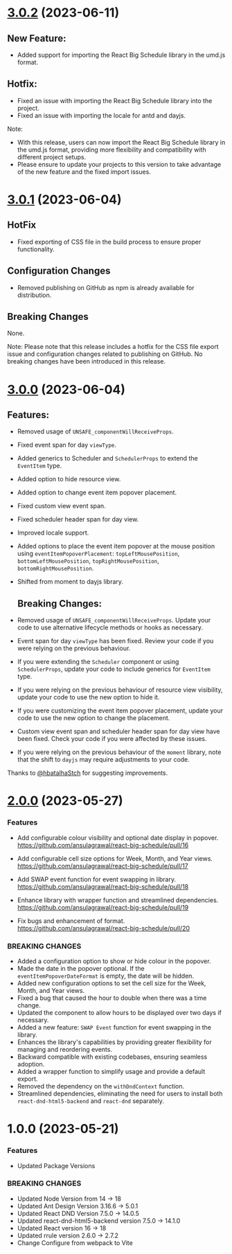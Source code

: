 # [3.0.2](https://github.com/ansulagrawal/react-big-schedule/compare/3.0.1...3.0.2) (2023-06-11)

## New Feature:

- Added support for importing the React Big Schedule library in the umd.js format.

## Hotfix:

- Fixed an issue with importing the React Big Schedule library into the project.
- Fixed an issue with importing the locale for antd and dayjs.

Note:

- With this release, users can now import the React Big Schedule library in the umd.js format, providing more flexibility and compatibility with different project setups.
- Please ensure to update your projects to this version to take advantage of the new feature and the fixed import issues.

# [3.0.1](https://github.com/ansulagrawal/react-big-schedule/compare/3.0.0...3.0.1) (2023-06-04)

## HotFix

- Fixed exporting of CSS file in the build process to ensure proper functionality.

## Configuration Changes

- Removed publishing on GitHub as npm is already available for distribution.

## Breaking Changes

None.

Note: Please note that this release includes a hotfix for the CSS file export issue and configuration changes related to publishing on GitHub. No breaking changes have been introduced in this release.

# [3.0.0](https://github.com/ansulagrawal/react-big-schedule/compare/2.0.0...3.0.0) (2023-06-04)

## Features:

- Removed usage of `UNSAFE_componentWillReceiveProps`.
- Fixed event span for day `viewType`.
- Added generics to Scheduler and `SchedulerProps` to extend the `EventItem` type.
- Added option to hide resource view.
- Added option to change event item popover placement.
- Fixed custom view event span.
- Fixed scheduler header span for day view.
- Improved locale support.
- Added options to place the event item popover at the mouse position using `eventItemPopoverPlacement`: `topLeftMousePosition`, `bottomLeftMousePosition`, `topRightMousePosition`, `bottomRightMousePosition`.
- Shifted from moment to dayjs library.

  ## Breaking Changes:

- Removed usage of `UNSAFE_componentWillReceiveProps`. Update your code to use alternative lifecycle methods or hooks as necessary.
- Event span for day `viewType` has been fixed. Review your code if you were relying on the previous behaviour.
- If you were extending the `Scheduler` component or using `SchedulerProps`, update your code to include generics for `EventItem` type.
- If you were relying on the previous behaviour of resource view visibility, update your code to use the new option to hide it.
- If you were customizing the event item popover placement, update your code to use the new option to change the placement.
- Custom view event span and scheduler header span for day view have been fixed. Check your code if you were affected by these issues.
- If you were relying on the previous behaviour of the `moment` library, note that the shift to `dayjs` may require adjustments to your code.

Thanks to [@hbatalhaStch](https://github.com/hbatalhaStch) for suggesting improvements.

# [2.0.0](https://github.com/ansulagrawal/react-big-schedule/compare/1.0.0...2.0.0) (2023-05-27)

### Features

- Add configurable colour visibility and optional date display in popover. https://github.com/ansulagrawal/react-big-schedule/pull/16

- Add configurable cell size options for Week, Month, and Year views. https://github.com/ansulagrawal/react-big-schedule/pull/17

- Add SWAP event function for event swapping in library. https://github.com/ansulagrawal/react-big-schedule/pull/18

- Enhance library with wrapper function and streamlined dependencies. https://github.com/ansulagrawal/react-big-schedule/pull/19
- Fix bugs and enhancement of format. https://github.com/ansulagrawal/react-big-schedule/pull/20

### BREAKING CHANGES

- Added a configuration option to show or hide colour in the popover.
- Made the date in the popover optional. If the `eventItemPopoverDateFormat` is empty, the date will be hidden.
- Added new configuration options to set the cell size for the Week, Month, and Year views.
- Fixed a bug that caused the hour to double when there was a time change.
- Updated the component to allow hours to be displayed over two days if necessary.
- Added a new feature: `SWAP Event` function for event swapping in the library.
- Enhances the library's capabilities by providing greater flexibility for managing and reordering events.
- Backward compatible with existing codebases, ensuring seamless adoption.
- Added a wrapper function to simplify usage and provide a default export.
- Removed the dependency on the `withDndContext` function.
- Streamlined dependencies, eliminating the need for users to install both `react-dnd-html5-backend` and `react-dnd` separately.

# 1.0.0 (2023-05-21)

### Features

- Updated Package Versions

### BREAKING CHANGES

- Updated Node Version from 14 -> 18
- Updated Ant Design Version 3.16.6 -> 5.0.1
- Updated React DND Version 7.5.0 -> 14.0.5
- Updated react-dnd-html5-backend version 7.5.0 -> 14.1.0
- Updated React version 16 -> 18
- Updated rrule version 2.6.0 -> 2.7.2
- Change Configure from webpack to Vite
